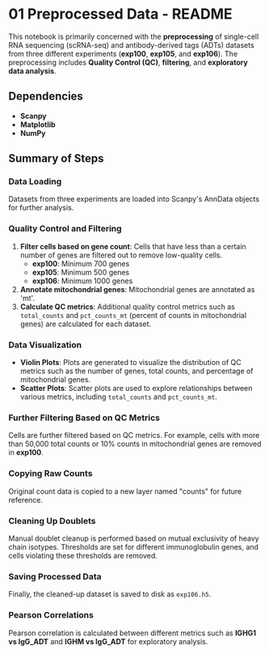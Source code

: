 # 01 Preprocessed Data - README

This notebook is primarily concerned with the **preprocessing** of single-cell RNA sequencing (scRNA-seq) and antibody-derived tags (ADTs) datasets from three different experiments (**exp100**, **exp105**, and **exp106**). The preprocessing includes **Quality Control (QC)**, **filtering**, and **exploratory data analysis**.

## Dependencies

- **Scanpy**
- **Matplotlib**
- **NumPy**

## Summary of Steps

### Data Loading

Datasets from three experiments are loaded into Scanpy's AnnData objects for further analysis.

### Quality Control and Filtering

1. **Filter cells based on gene count**: Cells that have less than a certain number of genes are filtered out to remove low-quality cells.
    - **exp100**: Minimum 700 genes
    - **exp105**: Minimum 500 genes
    - **exp106**: Minimum 1000 genes
2. **Annotate mitochondrial genes**: Mitochondrial genes are annotated as 'mt'.
3. **Calculate QC metrics**: Additional quality control metrics such as `total_counts` and `pct_counts_mt` (percent of counts in mitochondrial genes) are calculated for each dataset.

### Data Visualization

- **Violin Plots**: Plots are generated to visualize the distribution of QC metrics such as the number of genes, total counts, and percentage of mitochondrial genes.
- **Scatter Plots**: Scatter plots are used to explore relationships between various metrics, including `total_counts` and `pct_counts_mt`.

### Further Filtering Based on QC Metrics

Cells are further filtered based on QC metrics. For example, cells with more than 50,000 total counts or 10% counts in mitochondrial genes are removed in **exp100**.

### Copying Raw Counts

Original count data is copied to a new layer named "counts" for future reference.

### Cleaning Up Doublets

Manual doublet cleanup is performed based on mutual exclusivity of heavy chain isotypes. Thresholds are set for different immunoglobulin genes, and cells violating these thresholds are removed.

### Saving Processed Data

Finally, the cleaned-up dataset is saved to disk as `exp106.h5`.

### Pearson Correlations

Pearson correlation is calculated between different metrics such as **IGHG1 vs IgG_ADT** and **IGHM vs IgG_ADT** for exploratory analysis.


